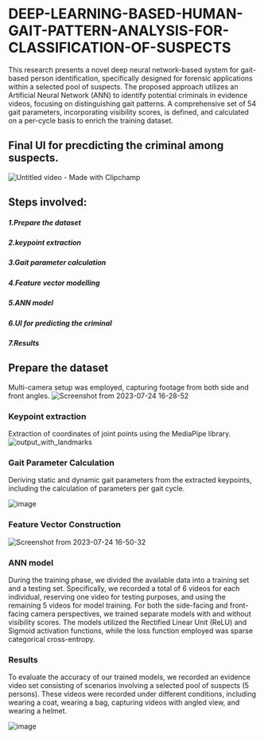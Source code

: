 # DEEP-LEARNING-BASED-HUMAN-GAIT-PATTERN-ANALYSIS-FOR-CLASSIFICATION-OF-SUSPECTS
This research presents a novel deep neural network-based system for gait-based person identification, specifically designed for forensic applications within a selected pool of suspects. The proposed approach utilizes an Artificial Neural Network (ANN) to identify potential criminals in evidence videos, focusing on distinguishing gait patterns. A comprehensive set of 54 gait parameters, incorporating visibility scores, is defined, and calculated on a per-cycle basis to enrich the training dataset.

## Final UI for precdicting the criminal among suspects.
![Untitled video - Made with Clipchamp](https://github.com/cbkings/DEEP-LEARNING-BASED-HUMAN-GAIT-PATTERN-ANALYSIS-FOR-CLASSIFICATION-OF-SUSPECTS/assets/46423501/d69a1930-cf3d-4385-8458-00f4002ceca9)

## Steps involved:
##### 1.Prepare the dataset
##### 2.keypoint extraction
##### 3.Gait parameter calculation
##### 4.Feature vector modelling
##### 5.ANN model
##### 6.UI for predicting the criminal
##### 7.Results 

## Prepare the dataset
Multi-camera setup was employed, capturing footage from both side and front angles.
![Screenshot from 2023-07-24 16-28-52](https://github.com/cbkings/DEEP-LEARNING-BASED-HUMAN-GAIT-PATTERN-ANALYSIS-FOR-CLASSIFICATION-OF-SUSPECTS/assets/46423501/2b51ef29-3a8c-4d13-8026-49b83b47f047)

### Keypoint extraction
Extraction of coordinates of joint points using the MediaPipe library.
![output_with_landmarks](https://github.com/cbkings/DEEP-LEARNING-BASED-HUMAN-GAIT-PATTERN-ANALYSIS-FOR-CLASSIFICATION-OF-SUSPECTS/assets/46423501/57548bd7-a177-4ee7-b6fd-9400da96332f)

### Gait Parameter Calculation
Deriving static and dynamic gait parameters from the extracted keypoints, including the calculation of parameters per gait cycle.

![image](https://github.com/cbkings/DEEP-LEARNING-BASED-HUMAN-GAIT-PATTERN-ANALYSIS-FOR-CLASSIFICATION-OF-SUSPECTS/assets/46423501/d65722bb-9d32-4bec-9608-3af9ee265c57)

### Feature Vector Construction

![Screenshot from 2023-07-24 16-50-32](https://github.com/cbkings/DEEP-LEARNING-BASED-HUMAN-GAIT-PATTERN-ANALYSIS-FOR-CLASSIFICATION-OF-SUSPECTS/assets/46423501/2e27f0ab-3a66-4585-9c82-6960dfbca100)

### ANN model
During the training phase, we divided the available data into a training set and a testing set. Specifically, we recorded a total of 6 videos for each individual, reserving one video for testing purposes, and using the remaining 5 videos for model training.
For both the side-facing and front-facing camera perspectives, we trained separate models with and without visibility scores. The models utilized the Rectified Linear Unit (ReLU) and Sigmoid activation functions, while the loss function employed was sparse categorical cross-entropy.

### Results
To evaluate the accuracy of our trained models, we recorded an evidence video set consisting of scenarios involving a selected pool of suspects (5 persons). These videos were recorded under different conditions, including wearing a coat, wearing a bag, capturing videos with angled view, and wearing a helmet.

![image](https://github.com/cbkings/DEEP-LEARNING-BASED-HUMAN-GAIT-PATTERN-ANALYSIS-FOR-CLASSIFICATION-OF-SUSPECTS/assets/46423501/2d14c56b-3ec0-4d48-ada7-2fc24262980b)

